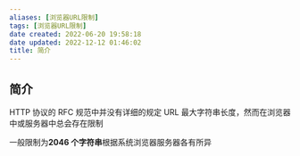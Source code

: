 ```yaml
---
aliases: [浏览器URL限制]
tags: [浏览器URL限制]
date created: 2022-06-20 19:58:18
date updated: 2022-12-12 01:46:02
title: 简介
---
```


## 简介

HTTP 协议的 RFC 规范中并没有详细的规定 URL 最大字符串长度，然而在浏览器中或服务器中总会存在限制

一般限制为**2046 个字符串**根据系统浏览器服务器各有所异
